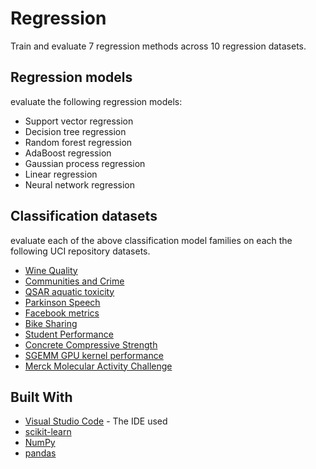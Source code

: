 # Regression

Train and evaluate 7 regression methods across 10 regression datasets.

## Regression models

evaluate the following regression models:

* Support vector regression
* Decision tree regression
* Random forest regression
* AdaBoost regression
* Gaussian process regression
* Linear regression
* Neural network regression

## Classification datasets

evaluate each of the above classification model families on each the following UCI repository
datasets.

* [Wine Quality](http://archive.ics.uci.edu/ml/datasets/Wine+Quality)
* [Communities and Crime](http://archive.ics.uci.edu/ml/datasets/Communities+and+Crime)
* [QSAR aquatic toxicity](http://archive.ics.uci.edu/ml/datasets/QSAR+aquatic+toxicity)
* [Parkinson Speech](http://archive.ics.uci.edu/ml/datasets/Parkinson+Speech+Dataset+with++Multiple+Types+of+Sound+Recordings)
* [Facebook metrics](http://archive.ics.uci.edu/ml/datasets/Facebook+metrics)
* [Bike Sharing](http://archive.ics.uci.edu/ml/datasets/Bike+Sharing+Dataset)
* [Student Performance](http://archive.ics.uci.edu/ml/datasets/Student+Performance)
* [Concrete Compressive Strength](http://archive.ics.uci.edu/ml/datasets/Concrete+Compressive+Strength)
* [SGEMM GPU kernel performance](http://archive.ics.uci.edu/ml/datasets/SGEMM+GPU+kernel+performance)
* [Merck Molecular Activity Challenge](https://www.kaggle.com/c/MerckActivity)

## Built With

* [Visual Studio Code](https://jupyter.org/) - The IDE used
* [scikit-learn](https://scikit-learn.org/stable/)
* [NumPy](https://numpy.org/)
* [pandas](https://pandas.pydata.org/)